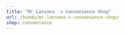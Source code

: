```yaml
---
title: "Mr Lansana 's Convenience Shop"
url: /buedu/mr-lansana-s-convenience-shop/
shop: convenience
---
```


